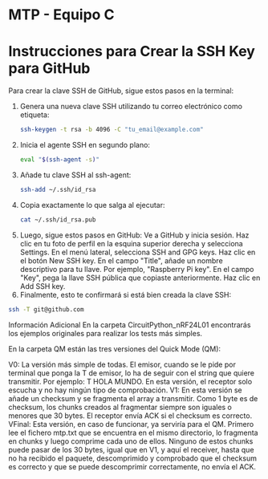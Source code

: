 # MTP - Equipo C
# Instrucciones para Crear la SSH Key para GitHub

Para crear la clave SSH de GitHub, sigue estos pasos en la terminal:

1. Genera una nueva clave SSH utilizando tu correo electrónico como etiqueta:
   ```bash
   ssh-keygen -t rsa -b 4096 -C "tu_email@example.com"
2. Inicia el agente SSH en segundo plano:
   ```bash
   eval "$(ssh-agent -s)"
4. Añade tu clave SSH al ssh-agent:
   ```bash
   ssh-add ~/.ssh/id_rsa
5. Copia exactamente lo que salga al ejecutar:
   ```bash
   cat ~/.ssh/id_rsa.pub
6. Luego, sigue estos pasos en GitHub:
   Ve a GitHub y inicia sesión.
   Haz clic en tu foto de perfil en la esquina superior derecha y selecciona Settings.
   En el menú lateral, selecciona SSH and GPG keys.
   Haz clic en el botón New SSH key.
   En el campo "Title", añade un nombre descriptivo para tu llave. Por ejemplo, "Raspberry Pi key".
   En el campo "Key", pega la llave SSH pública que copiaste anteriormente.
   Haz clic en Add SSH key.
 7. Finalmente, esto te confirmará si está bien creada la clave SSH:
   ```bash 
   ssh -T git@github.com
   ```


Información Adicional
En la carpeta CircuitPython_nRF24L01 encontrarás los ejemplos originales para realizar los tests más simples.

En la carpeta QM están las tres versiones del Quick Mode (QM):

V0: La versión más simple de todas. El emisor, cuando se le pide por terminal que ponga la T de emisor, lo ha de seguir con el string que quiere transmitir. Por ejemplo: T HOLA MUNDO. En esta versión, el receptor solo escucha y no hay ningún tipo de comprobación.
V1: En esta versión se añade un checksum y se fragmenta el array a transmitir. Como 1 byte es de checksum, los chunks creados al fragmentar siempre son iguales o menores que 30 bytes. El receptor envía ACK si el checksum es correcto.
VFinal: Esta versión, en caso de funcionar, ya serviría para el QM. Primero lee el fichero mtp.txt que se encuentra en el mismo directorio, lo fragmenta en chunks y luego comprime cada uno de ellos. Ninguno de estos chunks puede pasar de los 30 bytes, igual que en V1, y aquí el receiver, hasta que no ha recibido el paquete, descomprimido y comprobado que el checksum es correcto y que se puede descomprimir correctamente, no envía el ACK.
